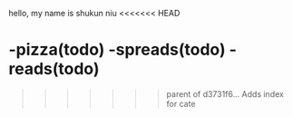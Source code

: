 hello, my name is shukun niu
<<<<<<< HEAD

-pizza(todo)
-spreads(todo)
-reads(todo)
=======
>>>>>>> parent of d3731f6... Adds index for cate
